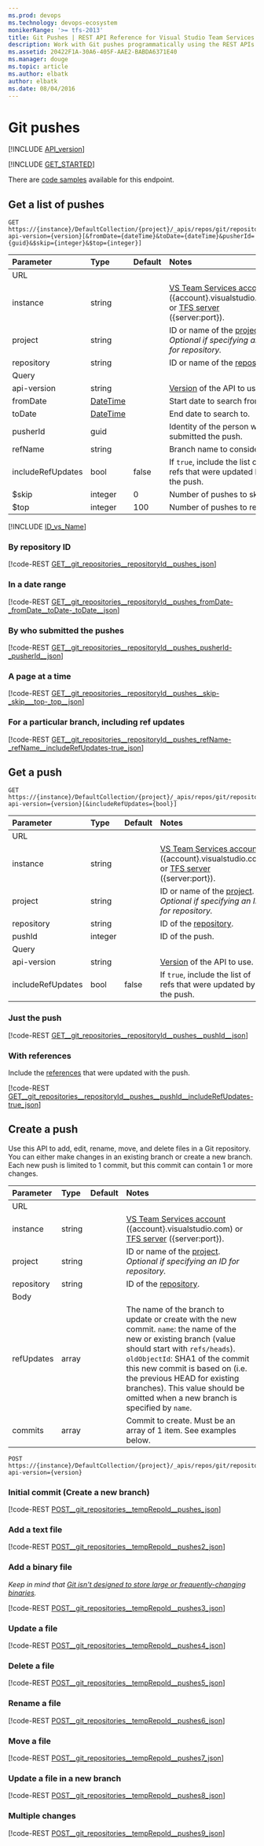 ```yaml
---
ms.prod: devops
ms.technology: devops-ecosystem
monikerRange: '>= tfs-2013'
title: Git Pushes | REST API Reference for Visual Studio Team Services and Team Foundation Server
description: Work with Git pushes programmatically using the REST APIs for Visual Studio Team Services and Team Foundation Server.
ms.assetid: 20422F1A-30A6-405F-AAE2-BABDA6371E40
ms.manager: douge
ms.topic: article
ms.author: elbatk
author: elbatk
ms.date: 08/04/2016
---
```


# Git pushes
[!INCLUDE [API_version](../_data/version.md)]

[!INCLUDE [GET_STARTED](../_data/get-started.md)]

There are [code samples](https://github.com/Microsoft/vsts-dotnet-samples/blob/master/ClientLibrary/Snippets/Microsoft.TeamServices.Samples.Client/repos/git/PushesSample.cs) available for this endpoint.


## Get a list of pushes

```no-highlight
GET https://{instance}/DefaultCollection/{project}/_apis/repos/git/repositories/{repository}/pushes?api-version={version}[&fromDate={dateTime}&toDate={dateTime}&pusherId={guid}&$skip={integer}&$top={integer}]
```

| Parameter  | Type     | Default | Notes
|:-----------|:---------|:--------|:----------------------------------------------------------------------------------------------------------------------------
| URL
| instance   | string   |         | [VS Team Services account](/vsts/integrate/get-started/rest/basics) ({account}.visualstudio.com) or [TFS server](/vsts/integrate/get-started/rest/basics) ({server:port}).
| project    | string   |         | ID or name of the [project](../tfs/projects.md). *Optional if specifying an ID for repository.*
| repository | string   |         | ID or name of the [repository](./repositories.md).
| Query
| api-version| string   |         | [Version](../../concepts/rest-api-versioning.md) of the API to use.
| fromDate   | [DateTime](http://msdn.microsoft.com/en-us/library/az4se3k1.aspx) |         | Start date to search from.
| toDate     | [DateTime](http://msdn.microsoft.com/en-us/library/az4se3k1.aspx) |         | End date to search to.
| pusherId   | guid     |         | Identity of the person who submitted the push.
| refName    | string   |         | Branch name to consider.
| includeRefUpdates| bool	| false		| If `true`, include the list of refs that were updated by the push.
| $skip      | integer  | 0       | Number of pushes to skip.
| $top       | integer  | 100     | Number of pushes to return.

[!INCLUDE [ID_vs_Name](_data/id_or_name.md)]

### By repository ID

[!code-REST [GET__git_repositories__repositoryId__pushes_json](./_data/pushes/GET__git_repositories__repositoryId__pushes.json)]

### In a date range

[!code-REST [GET__git_repositories__repositoryId__pushes_fromDate-_fromDate__toDate-_toDate__json](./_data/pushes/GET__git_repositories__repositoryId__pushes_fromDate-_fromDate__toDate-_toDate_.json)]

### By who submitted the pushes

[!code-REST [GET__git_repositories__repositoryId__pushes_pusherId-_pusherId__json](./_data/pushes/GET__git_repositories__repositoryId__pushes_pusherId-_pusherId_.json)]

### A page at a time

[!code-REST [GET__git_repositories__repositoryId__pushes__skip-_skip___top-_top__json](./_data/pushes/GET__git_repositories__repositoryId__pushes__skip-_skip___top-_top_.json)]

### For a particular branch, including ref updates

[!code-REST [GET__git_repositories__repositoryId__pushes_refName-_refName__includeRefUpdates-true_json](./_data/pushes/GET__git_repositories__repositoryId__pushes_refName-_refName__includeRefUpdates-true.json)]


## Get a push

```
GET https://{instance}/DefaultCollection/{project}/_apis/repos/git/repositories/{repository}/pushes/{pushId}?api-version={version}[&includeRefUpdates={bool}]
```

| Parameter         | Type     | Default | Notes
|:------------------|:---------|:--------|:-----------------------------------------------------------------------------------------------------------------------------------------
| URL
| instance          | string   |         | [VS Team Services account](/vsts/integrate/get-started/rest/basics) ({account}.visualstudio.com) or [TFS server](/vsts/integrate/get-started/rest/basics) ({server:port}).
| project           | string   |         | ID or name of the [project](../tfs/projects.md). *Optional if specifying an ID for repository.*
| repository        | string   |         | ID of the [repository](./repositories.md).
| pushId            | integer  |         | ID of the push.
| Query
| api-version       | string   |         | [Version](../../concepts/rest-api-versioning.md) of the API to use.
| includeRefUpdates | bool     | false   | If `true`, include the list of refs that were updated by the push.

### Just the push

[!code-REST [GET__git_repositories__repositoryId__pushes__pushId__json](./_data/pushes/GET__git_repositories__repositoryId__pushes__pushId_.json)]

### With references
<a name="withreferences" />

Include the [references](./refs.md) that were updated with the push.

[!code-REST [GET__git_repositories__repositoryId__pushes__pushId__includeRefUpdates-true_json](./_data/pushes/GET__git_repositories__repositoryId__pushes__pushId__includeRefUpdates-true.json)]

## Create a push

Use this API to add, edit, rename, move, and delete files in a Git repository.
You can either make changes in an existing branch or create a new branch.
Each new push is limited to 1 commit, but this commit can contain 1 or more changes.

| Parameter         | Type     | Default | Notes
|:------------------|:---------|:--------|:-----------------------------------------------------------------------------------------------------------------------------------------
| URL
| instance          | string   |         | [VS Team Services account](/vsts/integrate/get-started/rest/basics) ({account}.visualstudio.com) or [TFS server](/vsts/integrate/get-started/rest/basics) ({server:port}).
| project           | string   |         | ID or name of the [project](../tfs/projects.md). *Optional if specifying an ID for repository.*
| repository        | string   |         | ID of the [repository](./repositories.md).
| Body
| refUpdates        | array    |         | The name of the branch to update or create with the new commit. ```name```: the name of the new or existing branch (value should start with ```refs/heads```). ```oldObjectId```: SHA1 of the commit this new commit is based on (i.e. the previous HEAD for existing branches). This value should be omitted when a new branch is specified by ```name```. 
| commits           | array    |         | Commit to create. Must be an array of 1 item. See examples below.

```no-highlight
POST https://{instance}/DefaultCollection/{project}/_apis/repos/git/repositories/{repository}/pushes?api-version={version}
```

### Initial commit (Create a new branch)

[!code-REST [POST__git_repositories__tempRepoId__pushes_json](./_data/pushes/POST__git_repositories__tempRepoId__pushes.json)]

### Add a text file

[!code-REST [POST__git_repositories__tempRepoId__pushes2_json](./_data/pushes/POST__git_repositories__tempRepoId__pushes2.json)]

### Add a binary file

*Keep in mind that [Git isn't designed to store large or frequently-changing binaries](https://visualstudio.com/docs/repos/git/manage-large-files).*

[!code-REST [POST__git_repositories__tempRepoId__pushes3_json](./_data/pushes/POST__git_repositories__tempRepoId__pushes3.json)]

### Update a file

[!code-REST [POST__git_repositories__tempRepoId__pushes4_json](./_data/pushes/POST__git_repositories__tempRepoId__pushes4.json)]

### Delete a file

[!code-REST [POST__git_repositories__tempRepoId__pushes5_json](./_data/pushes/POST__git_repositories__tempRepoId__pushes5.json)]

### Rename a file

[!code-REST [POST__git_repositories__tempRepoId__pushes6_json](./_data/pushes/POST__git_repositories__tempRepoId__pushes6.json)]

### Move a file

[!code-REST [POST__git_repositories__tempRepoId__pushes7_json](./_data/pushes/POST__git_repositories__tempRepoId__pushes7.json)]

### Update a file in a new branch

[!code-REST [POST__git_repositories__tempRepoId__pushes8_json](./_data/pushes/POST__git_repositories__tempRepoId__pushes8.json)]


### Multiple changes

[!code-REST [POST__git_repositories__tempRepoId__pushes9_json](./_data/pushes/POST__git_repositories__tempRepoId__pushes9.json)]


